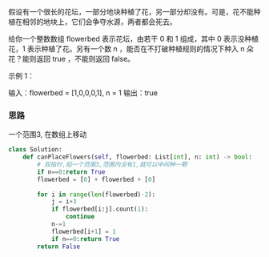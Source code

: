 假设有一个很长的花坛，一部分地块种植了花，另一部分却没有。可是，花不能种植在相邻的地块上，它们会争夺水源，两者都会死去。

给你一个整数数组  flowerbed 表示花坛，由若干 0 和 1 组成，其中 0 表示没种植花，1 表示种植了花。另有一个数 n ，能否在不打破种植规则的情况下种入 n 朵花？能则返回 true ，不能则返回 false。

示例 1：

输入：flowerbed = [1,0,0,0,1], n = 1
输出：true

### 思路

一个范围3, 在数组上移动

```python
class Solution:
    def canPlaceFlowers(self, flowerbed: List[int], n: int) -> bool:
        # 双指针,掐一个范围3,范围内没有1,就可以中间种一颗
        if n==0:return True
        flowerbed = [0] + flowerbed + [0]
        
        for i in range(len(flowerbed)-2):
            j = i+3
            if flowerbed[i:j].count(1):
                continue
            n-=1
            flowerbed[i+1] = 1
            if n==0:return True
        return False
```

